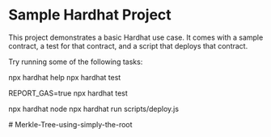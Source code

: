 # Sample Hardhat Project

This project demonstrates a basic Hardhat use case. It comes with a sample contract, a test for that contract, and a script that deploys that contract.

Try running some of the following tasks:


npx hardhat help
npx hardhat test

REPORT_GAS=true npx hardhat test

npx hardhat node
npx hardhat run scripts/deploy.js


#   M e r k l e - T r e e - u s i n g - s i m p l y - t h e - r o o t 
 
 
